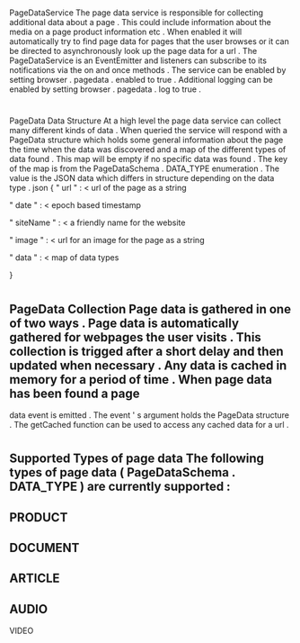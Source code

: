 #
PageDataService
The
page
data
service
is
responsible
for
collecting
additional
data
about
a
page
.
This
could
include
information
about
the
media
on
a
page
product
information
etc
.
When
enabled
it
will
automatically
try
to
find
page
data
for
pages
that
the
user
browses
or
it
can
be
directed
to
asynchronously
look
up
the
page
data
for
a
url
.
The
PageDataService
is
an
EventEmitter
and
listeners
can
subscribe
to
its
notifications
via
the
on
and
once
methods
.
The
service
can
be
enabled
by
setting
browser
.
pagedata
.
enabled
to
true
.
Additional
logging
can
be
enabled
by
setting
browser
.
pagedata
.
log
to
true
.
#
#
PageData
Data
Structure
At
a
high
level
the
page
data
service
can
collect
many
different
kinds
of
data
.
When
queried
the
service
will
respond
with
a
PageData
structure
which
holds
some
general
information
about
the
page
the
time
when
the
data
was
discovered
and
a
map
of
the
different
types
of
data
found
.
This
map
will
be
empty
if
no
specific
data
was
found
.
The
key
of
the
map
is
from
the
PageDataSchema
.
DATA_TYPE
enumeration
.
The
value
is
the
JSON
data
which
differs
in
structure
depending
on
the
data
type
.
json
{
"
url
"
:
<
url
of
the
page
as
a
string
>
"
date
"
:
<
epoch
based
timestamp
>
"
siteName
"
:
<
a
friendly
name
for
the
website
>
"
image
"
:
<
url
for
an
image
for
the
page
as
a
string
>
"
data
"
:
<
map
of
data
types
>
}
#
#
PageData
Collection
Page
data
is
gathered
in
one
of
two
ways
.
Page
data
is
automatically
gathered
for
webpages
the
user
visits
.
This
collection
is
trigged
after
a
short
delay
and
then
updated
when
necessary
.
Any
data
is
cached
in
memory
for
a
period
of
time
.
When
page
data
has
been
found
a
page
-
data
event
is
emitted
.
The
event
'
s
argument
holds
the
PageData
structure
.
The
getCached
function
can
be
used
to
access
any
cached
data
for
a
url
.
#
#
Supported
Types
of
page
data
The
following
types
of
page
data
(
PageDataSchema
.
DATA_TYPE
)
are
currently
supported
:
-
PRODUCT
-
DOCUMENT
-
ARTICLE
-
AUDIO
-
VIDEO
